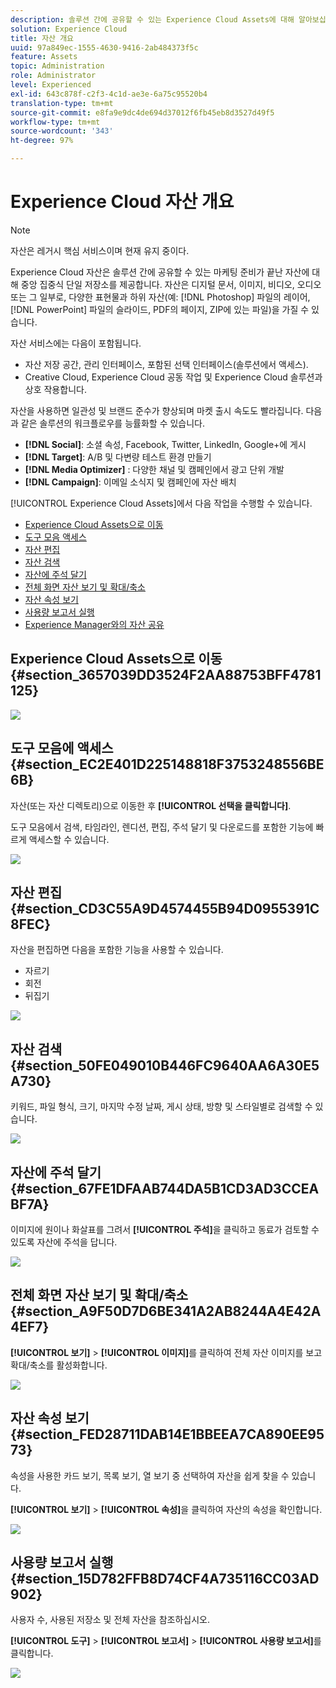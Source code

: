 ```yaml
---
description: 솔루션 간에 공유할 수 있는 Experience Cloud Assets에 대해 알아보십시오.
solution: Experience Cloud
title: 자산 개요
uuid: 97a849ec-1555-4630-9416-2ab484373f5c
feature: Assets
topic: Administration
role: Administrator
level: Experienced
exl-id: 643c878f-c2f3-4c1d-ae3e-6a75c95520b4
translation-type: tm+mt
source-git-commit: e8fa9e9dc4de694d37012f6fb45eb8d3527d49f5
workflow-type: tm+mt
source-wordcount: '343'
ht-degree: 97%

---
```


# Experience Cloud 자산 개요

>[!NOTE]
>
>자산은 레거시 핵심 서비스이며 현재 유지 중이다.

Experience Cloud 자산은 솔루션 간에 공유할 수 있는 마케팅 준비가 끝난 자산에 대해 중앙 집중식 단일 저장소를 제공합니다. 자산은 디지털 문서, 이미지, 비디오, 오디오 또는 그 일부로, 다양한 표현물과 하위 자산(예: [!DNL Photoshop] 파일의 레이어, [!DNL PowerPoint] 파일의 슬라이드, PDF의 페이지, ZIP에 있는 파일)을 가질 수 있습니다.

자산 서비스에는 다음이 포함됩니다.

* 자산 저장 공간, 관리 인터페이스, 포함된 선택 인터페이스(솔루션에서 액세스).
* Creative Cloud, Experience Cloud 공동 작업 및 Experience Cloud 솔루션과 상호 작용합니다.

자산을 사용하면 일관성 및 브랜드 준수가 향상되며 마켓 출시 속도도 빨라집니다. 다음과 같은 솔루션의 워크플로우를 능률화할 수 있습니다.

* **[!DNL Social]**: 소셜 속성, Facebook, Twitter, LinkedIn, Google+에 게시
* **[!DNL Target]**: A/B 및 다변량 테스트 환경 만들기
* **[!DNL Media Optimizer]** : 다양한 채널 및 캠페인에서 광고 단위 개발
* **[!DNL Campaign]**: 이메일 소식지 및 캠페인에 자산 배치

[!UICONTROL Experience Cloud Assets]에서 다음 작업을 수행할 수 있습니다.

* [Experience Cloud Assets으로 이동](../experience-cloud-assets/experience-cloud-assets.md#section_3657039DD3524F2AA88753BFF4781125)
* [도구 모음 액세스](../experience-cloud-assets/experience-cloud-assets.md#section_EC2E401D225148818F3753248556BE6B)
* [자산 편집](../experience-cloud-assets/experience-cloud-assets.md#section_CD3C55A9D4574455B94D0955391C8FEC)
* [자산 검색](../experience-cloud-assets/experience-cloud-assets.md#section_50FE049010B446FC9640AA6A30E5A730)
* [자산에 주석 달기](../experience-cloud-assets/experience-cloud-assets.md#section_67FE1DFAAB744DA5B1CD3AD3CCEABF7A)
* [전체 화면 자산 보기 및 확대/축소](../experience-cloud-assets/experience-cloud-assets.md#section_A9F50D7D6BE341A2AB8244A4E42A4EF7)
* [자산 속성 보기](../experience-cloud-assets/experience-cloud-assets.md#section_FED28711DAB14E1BBEEA7CA890EE9573)
* [사용량 보고서 실행](../experience-cloud-assets/experience-cloud-assets.md#section_15D782FFB8D74CF4A735116CC03AD902)
* [Experience Manager와의 자산 공유](../experience-cloud-assets/experience-cloud-assets.md#section_45C1B72F4D274F54BC6CCB64D2580AC5)

## Experience Cloud Assets으로 이동 {#section_3657039DD3524F2AA88753BFF4781125}

![](assets/asset-nav.png)

## 도구 모음에 액세스 {#section_EC2E401D225148818F3753248556BE6B}

자산(또는 자산 디렉토리)으로 이동한 후 **[!UICONTROL 선택을 클릭합니다]**.

도구 모음에서 검색, 타임라인, 렌디션, 편집, 주석 달기 및 다운로드를 포함한 기능에 빠르게 액세스할 수 있습니다.

![](assets/asset-tools.png)

## 자산 편집 {#section_CD3C55A9D4574455B94D0955391C8FEC}

자산을 편집하면 다음을 포함한 기능을 사용할 수 있습니다.

* 자르기
* 회전
* 뒤집기

![](assets/asset-edit.png)

## 자산 검색 {#section_50FE049010B446FC9640AA6A30E5A730}

키워드, 파일 형식, 크기, 마지막 수정 날짜, 게시 상태, 방향 및 스타일별로 검색할 수 있습니다.

![](assets/asset-search.png)

## 자산에 주석 달기 {#section_67FE1DFAAB744DA5B1CD3AD3CCEABF7A}

이미지에 원이나 화살표를 그려서 **[!UICONTROL 주석]**&#x200B;을 클릭하고 동료가 검토할 수 있도록 자산에 주석을 답니다.

![](assets/assets-annotate.png)

## 전체 화면 자산 보기 및 확대/축소 {#section_A9F50D7D6BE341A2AB8244A4E42A4EF7}

**[!UICONTROL 보기]** > **[!UICONTROL 이미지]**&#x200B;를 클릭하여 전체 자산 이미지를 보고 확대/축소를 활성화합니다.

![](assets/asset-zoom.png)

## 자산 속성 보기 {#section_FED28711DAB14E1BBEEA7CA890EE9573}

속성을 사용한 카드 보기, 목록 보기, 열 보기 중 선택하여 자산을 쉽게 찾을 수 있습니다.

**[!UICONTROL 보기]** > **[!UICONTROL 속성]**&#x200B;을 클릭하여 자산의 속성을 확인합니다.

![](assets/asset-properties.png)

## 사용량 보고서 실행 {#section_15D782FFB8D74CF4A735116CC03AD902}

사용자 수, 사용된 저장소 및 전체 자산을 참조하십시오.

**[!UICONTROL 도구]** > **[!UICONTROL 보고서]** > **[!UICONTROL 사용량 보고서]**&#x200B;를 클릭합니다.

![](assets/assets-usage-report.png)
